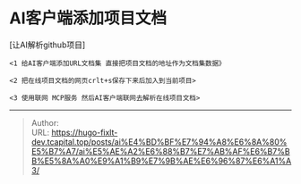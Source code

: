 # AI客户端添加项目文档


[让AI解析github项目]

	<1 给AI客户端添加URL文档集 直接把项目文档的地址作为文档集数据》

	<2 把在线项目文档的网页crlt+s保存下来后加入到当前项目>

	<3 使用联网 MCP服务 然后AI客户端联网去解析在线项目文档>

	

---

> Author:   
> URL: https://hugo-fixlt-dev.tcapital.top/posts/ai%E4%BD%BF%E7%94%A8%E6%8A%80%E5%B7%A7/ai%E5%AE%A2%E6%88%B7%E7%AB%AF%E6%B7%BB%E5%8A%A0%E9%A1%B9%E7%9B%AE%E6%96%87%E6%A1%A3/  

